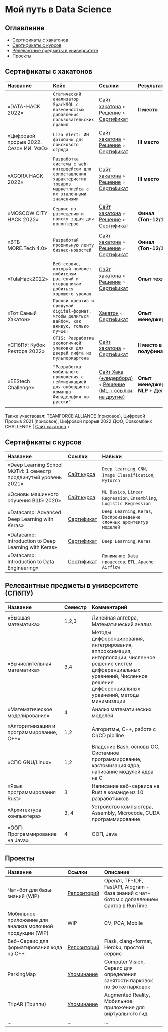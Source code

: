 # Мой путь в Data Science

## Оглавление
- [Сертификаты с хакатонов](#Сертификаты-с-хакатонов)
- [Сертификаты с курсов](#Сертификаты-с-курсов)
- [Релевантные предметы в университете](#Релевантные-предметы-в-университете)
- [Проекты](#Проекты)

## Сертификаты с хакатонов

<!-- Table -->
| Название | Кейс | Ссылки | Результат | Навыки |
| :--- | :--- | :--- | :--- | :--- |
| «DATA-HACK 2022» | `Статический анализатор SparkSQL с возможностью добавления пользовательских правил` | [Сайт хакатона](https://data-hack.ru/) ◦ [Решение](https://github.com/IPROSpark/SwisSQL) ◦ [Сертификат](Hackathons/2022-DATA-HACK.pdf) | **II место** | `PySpark`, `argparse`, `sqlglot`, `sqlfluff`, `sqlcheck`,  `lark`  |
| «Цифровой прорыв 2022. Сезон ИИ. УФО» | `Liza Alert: ИИ фотобанк для поискового отряда` | [Сайт хакатона](https://www.hacks-ai.ru/hackathons/757119) ◦ [Решение](https://github.com/i-pro-lizaalert/ml-torch-fastapi) ◦ [Сертификат](Hackathons/2022-ЦИФРОВОЙ-ПРОРЫВ-УФО.pdf) | **III место** | `PyTorch`, `Resnet34`, `CV`, `Multilabel`, `FastAPI` |
| «AGORA HACK 2022» | `Разработка системы с web-интерфейсом для сопоставления характеристик товаров маркетплейса с их эталонными значениями` | [Сайт хакатона](https://hackathon.agora.ru/) ◦ [Решение](https://github.com/agora-i-plow/backend) ◦ [Сертификат](Hackathons/2022-AGORA-HACK.pdf) | **III место** | `FastAPI`, `MongoDB`, `PostgreSQL`, `Docker`, `NLP preprocessing` |
| «MOSCOW CITY HACK 2022» | `Сервис по размещению и поиску задач для волонтеров` | [Сайт хакатона](https://moscityhack2022.innoagency.ru/) ◦ [Решение](https://github.com/pow-development/powmobile) ◦ [Сертификат](Hackathons/2022-MOSCOW-CITY-HACK.pdf) | **Финал (Топ-12/100+)** | `Flutter/Dart` |
| «ВТБ MORE.Tech 4.0» | `Разработай профильную ленту бизнес-новостей` | [Сайт хакатона](https://moretech.vtb.ru/) ◦ [Решение](https://github.com/LambdaVTB/nlp-workbench) ◦ [Сертификат](Hackathons/2022-MORE-TECH-4.0.pdf) | **Финал (Топ-12/100+)** | `Data mining`, `TF-IDF`, `feedparser`, `NLP preprocessing` |
| «TulaHack2022» | `Веб-сервис, который поможет любителям растений и огородникам добиться хорошего урожая` | [Сайт хакатона](https://tulsu.ru/news/all/10747) ◦ [Решение](https://github.com/Aloe-Vera-Development/aloevera.thevladoss.site) ◦ [Сертификат](Hackathons/2022-TULAHACK.pdf) | **Опыт техлида** | `Web` |
| «Тот Самый Хакатон» | `Прояви креатив и придумай digital-формат, чтобы делиться вайбом, как вживую, только лучше!` | [Хакатон](https://vk.com/wall-118561539_1974) ◦ [Сертификат](Hackathons/2022-ТОТ-САМЫЙ-ХАКАТОН.pdf) | **Опыт менеджера** | `Dart\Flutter`, `Питч-презентация` |
| «СПбПУ: Кубок Ректора 2022» | `OTIS: Разработка экологичной упаковки для дверей лифта из пульперкартона` | [Сайт хакатона](https://rectors-cup.spbstu.ru/) ◦ [Сертификат](Hackathons/2022-КУБОК-РЕКТОРА-OTIS.pdf) | **II место в полуфинале** | `Аналитика `|
| «EEStech Challenge» | `"Разработка мобильного приложения с геймификацией для онбординга - команда Филадельфия по-русски"` | [Сайт Хака (+лидерборд)](https://codenrock.com/contests/hackathon-eestech-challenge#/info) ◦ [Решение (ML + ссылки на другие)](https://github.com/philadelphia-rus/znayu-ai) | **Опыт менеджера + NLP + Деплой** | `NLP`, `Семантический поиск`, `Fine-tuning OpenAI`, `Интеграция API OpenAI в приложение` | 

Также участвовал: TEAMFORCE ALLIANCE (призовое), Цифровой Прорыв 2021 (призовое), Цифровой прорыв 2022 ДФО, Совкомбанк CHALLENGE |  [Сайт хакатона](https://rectors-cup.spbstu.ru/) ◦ 

## Сертификаты с курсов

<!-- Table -->
| Название | Ссылки | Навыки |
| :--- | :--- | :--- |
| «Deep Learning School МФТИ: 1 семестр продвинутый уровень 2021» | [Сайт курса](https://dls.samcs.ru/) | `Deep learning`, `CNN`, `Image Classification`, `PyTorch` |
| «Основы машинного обучения ВШЭ 2020» | [Сайт курса](https://openedu.ru/course/hse/INTRML/?session=fall_2020) | `ML Basics`, `Linear Regression`, `Ensembling`, `Logistic Regression`|
| «Datacamp: Advanced Deep Learning with Keras» | [Сертификат](Courses/Advanced%20Deep%20Learning%20with%20Keras.pdf) |  `Deep Learning`, `Keras`, `Воспроизведение сложных архитектур моделей` |
| «Datacamp: Introduction to Deep Learning with Keras» | [Сертификат](Courses/Introduction%20to%20Deep%20Learning%20with%20Keras.pdf) |  `Deep Learning`, `Keras` |
| «Datacamp: Introduction to Data Engineering»| [Сертификат](Courses/Introduction%20to%20Data%20Engineering.pdf) | `Понимание Data процессов`, `ETL`, `Apache Airflow` |

## Релевантные предметы в университете (СПбПУ)

<!-- Table -->
| Название | Семестр | Комментарий |
| :--- | :--- | :--- |
| | | |
| «Высшая математика» | 1,2,3 | Линейная алгебра, Математический анализ |
| «Вычислительная математика» | 3,4 | Методы дифференцирования, интегрирования, аппроксимация, интерполяции, численное решение систем дифференциальных уравнений, Численное решение дифференциальных уравнений, методы минимизации |
| «Математическое моделирование» | 4 | Анализ математических моделей |
| | | |
| «Алгоритмизация и программирование, C++» | 1,2 | Алгоритмы, C++, работа с CI/CD pipiline |
| «СПО GNU/Linux» | 1,2 | Владение Bash, основы ОС, Системное программирование, кастомизация ядра, написание модулей ядра на C |
| «Язык программирования Rust»| 3 | Написание веб-сервиса на Rust в команде из 10 разработчиков |
| «Архитектура компьютера» | 3, 4 | Устройство компьютера, Assembly, Microcode, CUDA программирование |
| «ООП: Программирование на Java» | 4 | ООП, Java |


## Проекты

<!-- Table -->
| Название | Ссылки | Описание |
| :--- | :--- | :--- |
| Чат-бот для базы знаний (WIP) | [Репозиторий](https://github.com/philadelphia-rus/znayu-ai) | OpenAI, TF-IDF, FastAPI, Aiogram - база знаний с чат-ботом с добавлением фактов в RunTime |
| Мобильное приложение для анализа молочной продукции (WIP) | WIP | CV, PCA, Mobile |
| Веб-Сервис для форматирования кода на C++ | [Репозиторий](https://github.com/Quakumei/zharko-formatter/) | Flask, clang-format, Heroku, простой сервис |
| ParkingMap | [Упоминание](https://vk.com/yours_startup?w=wall-215444994_9) | Computer Vision, Сервис для определения занятости парковок по фотке парковок |
| TripAR (Триппи) | [Упоминание](https://vk.com/yours_startup?w=wall-215444994_9) | Augmented Reality, Мобильное приложение для виртуального гид |
| ... | ... | ... |

